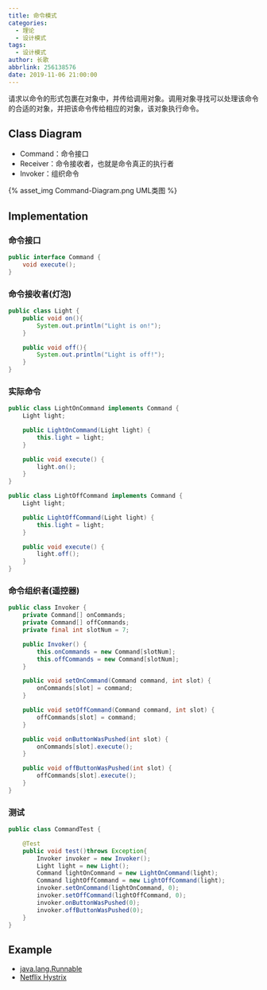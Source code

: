 ```yaml
---
title: 命令模式
categories:
  - 理论
  - 设计模式
tags:
  - 设计模式
author: 长歌
abbrlink: 256138576
date: 2019-11-06 21:00:00
---
```


请求以命令的形式包裹在对象中，并传给调用对象。调用对象寻找可以处理该命令的合适的对象，并把该命令传给相应的对象，该对象执行命令。
<!-- More -->

## Class Diagram
- Command：命令接口
- Receiver：命令接收者，也就是命令真正的执行者
- Invoker：组织命令

{% asset_img Command-Diagram.png UML类图 %}

## Implementation

### 命令接口
```java
public interface Command {
    void execute();
}
```

### 命令接收者(灯泡)
```java
public class Light {
    public void on(){
        System.out.println("Light is on!");
    }

    public void off(){
        System.out.println("Light is off!");
    }
}

```

### 实际命令
```java
public class LightOnCommand implements Command {
    Light light;

    public LightOnCommand(Light light) {
        this.light = light;
    }

    public void execute() {
        light.on();
    }
}

public class LightOffCommand implements Command {
    Light light;

    public LightOffCommand(Light light) {
        this.light = light;
    }

    public void execute() {
        light.off();
    }
}
```

### 命令组织者(遥控器)
```java
public class Invoker {
    private Command[] onCommands;
    private Command[] offCommands;
    private final int slotNum = 7;

    public Invoker() {
        this.onCommands = new Command[slotNum];
        this.offCommands = new Command[slotNum];
    }

    public void setOnCommand(Command command, int slot) {
        onCommands[slot] = command;
    }

    public void setOffCommand(Command command, int slot) {
        offCommands[slot] = command;
    }

    public void onButtonWasPushed(int slot) {
        onCommands[slot].execute();
    }

    public void offButtonWasPushed(int slot) {
        offCommands[slot].execute();
    }
}
```

### 测试
```java
public class CommandTest {

    @Test
    public void test()throws Exception{
        Invoker invoker = new Invoker();
        Light light = new Light();
        Command lightOnCommand = new LightOnCommand(light);
        Command lightOffCommand = new LightOffCommand(light);
        invoker.setOnCommand(lightOnCommand, 0);
        invoker.setOffCommand(lightOffCommand, 0);
        invoker.onButtonWasPushed(0);
        invoker.offButtonWasPushed(0);
    }
}
```
## Example
- [java.lang.Runnable](https://docs.oracle.com/javase/8/docs/api/java/lang/Runnable.html)
- [Netflix Hystrix](https://github.com/Netflix/Hystrix/wiki)